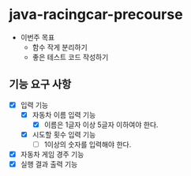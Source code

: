# java-racingcar-precourse

- 이번주 목표
  - 함수 작게 분리하기
  - 좋은 테스트 코드 작성하기

## 기능 요구 사항
- [x] 입력 기능
  - [x] 자동차 이름 입력 기능
    - [x] 이름은 1글자 이상 5글자 이하여야 한다.
  - [x] 시도할 횟수 입력 기능
    - [ ] 1이상의 숫자를 입력해야 한다.
- [x] 자동차 게임 경주 기능
- [x] 실행 결과 출력 기능